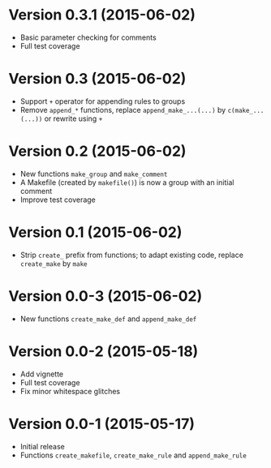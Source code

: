 Version 0.3.1 (2015-06-02)
===

- Basic parameter checking for comments
- Full test coverage

Version 0.3 (2015-06-02)
===

- Support `+` operator for appending rules to groups
- Remove `append_*` functions, replace `append_make_...(...)` by `c(make_...(...))` or rewrite using `+`

Version 0.2 (2015-06-02)
===

- New functions `make_group` and `make_comment`
- A Makefile (created by `makefile()`) is now a group with an initial comment
- Improve test coverage

Version 0.1 (2015-06-02)
===

- Strip `create_` prefix from functions; to adapt existing code, replace `create_make` by `make`

Version 0.0-3 (2015-06-02)
===

- New functions `create_make_def` and `append_make_def`

Version 0.0-2 (2015-05-18)
===

- Add vignette
- Full test coverage
- Fix minor whitespace glitches

Version 0.0-1 (2015-05-17)
===

- Initial release
- Functions `create_makefile`, `create_make_rule` and `append_make_rule`
